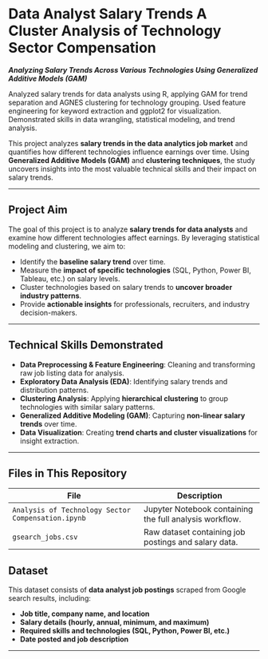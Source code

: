 # Data Analyst Salary Trends A Cluster Analysis of Technology Sector Compensation

***Analyzing Salary Trends Across Various Technologies Using Generalized Additive Models (GAM)***

Analyzed salary trends for data analysts using R, applying GAM for trend separation and AGNES clustering for technology grouping. Used feature engineering for keyword extraction and ggplot2 for visualization. Demonstrated skills in data wrangling, statistical modeling, and trend analysis.


This project analyzes **salary trends in the data analytics job market** and quantifies how different technologies influence earnings over time. Using **Generalized Additive Models (GAM)** and **clustering techniques**, the study uncovers insights into the most valuable technical skills and their impact on salary trends.  

---

## **Project Aim**  
The goal of this project is to analyze **salary trends for data analysts** and examine how different technologies affect earnings. By leveraging statistical modeling and clustering, we aim to:  

- Identify the **baseline salary trend** over time.  
- Measure the **impact of specific technologies** (SQL, Python, Power BI, Tableau, etc.) on salary levels.  
- Cluster technologies based on salary trends to **uncover broader industry patterns**.  
- Provide **actionable insights** for professionals, recruiters, and industry decision-makers.  

---

## **Technical Skills Demonstrated**  
- **Data Preprocessing & Feature Engineering**: Cleaning and transforming raw job listing data for analysis.  
- **Exploratory Data Analysis (EDA)**: Identifying salary trends and distribution patterns.  
- **Clustering Analysis**: Applying **hierarchical clustering** to group technologies with similar salary patterns.  
- **Generalized Additive Modeling (GAM)**: Capturing **non-linear salary trends** over time.  
- **Data Visualization**: Creating **trend charts and cluster visualizations** for insight extraction.  

---

## **Files in This Repository**  
| File | Description |
|------|------------|
| `Analysis of Technology Sector Compensation.ipynb` | Jupyter Notebook containing the full analysis workflow. |
| `gsearch_jobs.csv` | Raw dataset containing job postings and salary data. |

## **Dataset**  
This dataset consists of **data analyst job postings** scraped from Google search results, including:  

- **Job title, company name, and location**  
- **Salary details (hourly, annual, minimum, and maximum)**  
- **Required skills and technologies (SQL, Python, Power BI, etc.)**  
- **Date posted and job description**  

---

